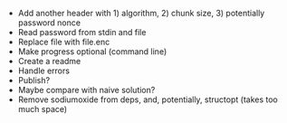 
 * Add another header with 1) algorithm, 2) chunk size, 3) potentially password nonce
 * Read password from stdin and file
 * Replace file with file.enc
 * Make progress optional (command line)
 * Create a readme
 * Handle errors
 * Publish?
 * Maybe compare with naive solution?
 * Remove sodiumoxide from deps, and, potentially, structopt (takes too much space)